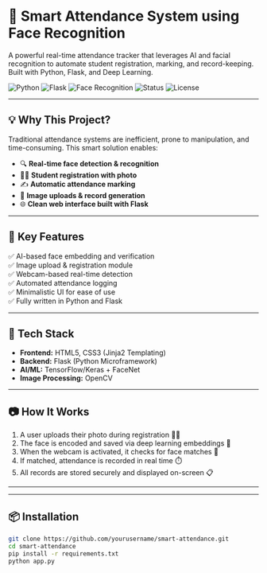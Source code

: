 # 🧠 Smart Attendance System using Face Recognition

A powerful real-time attendance tracker that leverages AI and facial recognition to automate student registration, marking, and record-keeping. Built with Python, Flask, and Deep Learning.

![Python](https://img.shields.io/badge/Python-3.9-blue)
![Flask](https://img.shields.io/badge/Flask-Backend-lightgreen)
![Face Recognition](https://img.shields.io/badge/Face_Recognition-AI--powered-critical)
![Status](https://img.shields.io/badge/Status-In_Progress-yellow)
![License](https://img.shields.io/badge/License-MIT-blue)

---

## 💡 Why This Project?

Traditional attendance systems are inefficient, prone to manipulation, and time-consuming. This smart solution enables:

- 🔍 **Real-time face detection & recognition**
- 🧑‍🎓 **Student registration with photo**
- ✍️ **Automatic attendance marking**
- 📁 **Image uploads & record generation**
- 🌐 **Clean web interface built with Flask**

---

## 🚀 Key Features

✅ AI-based face embedding and verification  
✅ Image upload & registration module  
✅ Webcam-based real-time detection  
✅ Automated attendance logging  
✅ Minimalistic UI for ease of use  
✅ Fully written in Python and Flask  

---

## 🧪 Tech Stack

- **Frontend:** HTML5, CSS3 (Jinja2 Templating)
- **Backend:** Flask (Python Microframework)
- **AI/ML:** TensorFlow/Keras + FaceNet
- **Image Processing:** OpenCV


---

## 📷 How It Works

1. A user uploads their photo during registration 🧑‍🎓  
2. The face is encoded and saved via deep learning embeddings 🧠  
3. When the webcam is activated, it checks for face matches 🎥  
4. If matched, attendance is recorded in real time ⏱️  
5. All records are stored securely and displayed on-screen 📋  

---



---

## 📦 Installation

```bash
git clone https://github.com/yourusername/smart-attendance.git
cd smart-attendance
pip install -r requirements.txt
python app.py

